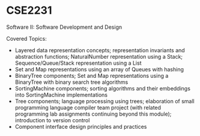 # CSE2231
Software II: Software Development and Design

Covered Topics:
- Layered data representation concepts; representation invariants and abstraction functions; NaturalNumber representation using a Stack; Sequence/Queue/Stack representation using a List
- Set and Map representations using an array of Queues with hashing
- BinaryTree components; Set and Map representations using a BinaryTree with binary search tree algorithms
- SortingMachine components; sorting algorithms and their embeddings into SortingMachine implementations
- Tree components; language processing using trees; elaboration of small programming language compiler team project (with related programming lab assignments continuing beyond this module); introduction to version control
- Component interface design principles and practices
